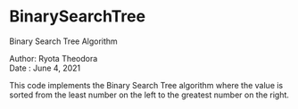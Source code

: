 # BinarySearchTree
Binary Search Tree Algorithm

Author: Ryota Theodora <br/>
Date  : June 4, 2021<br/>

This code implements the Binary Search Tree algorithm where the 
value is sorted from the least number on the left to the greatest 
number on the right.
